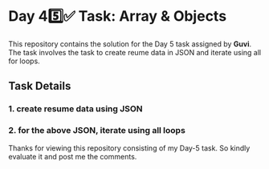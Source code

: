 # Day 4️5️⃣✅ Task: Array & Objects
This repository contains the solution for the Day 5 task assigned by **Guvi**. The task involves the task to create reume data in JSON and iterate using all for loops.

## Task Details

### 1. create resume data using JSON
### 2. for the above JSON, iterate using all loops


Thanks for viewing this repository consisting of my Day-5 task. So kindly evaluate it and post me the comments.